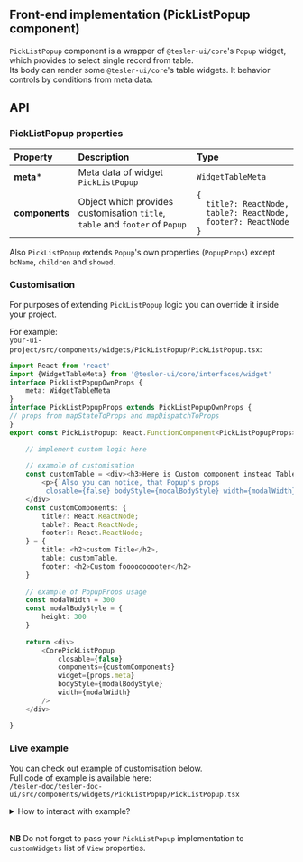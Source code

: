 ## Front-end implementation (PickListPopup component)

`PickListPopup` component is a wrapper of `@tesler-ui/core`'s `Popup` widget, which provides to select single record from table.  
Its body can render some `@tesler-ui/core`'s table widgets. It behavior controls by conditions from meta data.

## API

### PickListPopup properties

|  Property |  Description | Type  |
|:---|:---|:---|
| **meta***  | Meta data of widget `PickListPopup`  | `WidgetTableMeta` |
| **components**  | Object which provides customisation `title`, `table` and `footer` of `Popup` | <code>{<br/>&nbsp;&nbsp;title?:&nbsp;ReactNode,<br/>&nbsp;&nbsp;table?:&nbsp;ReactNode,<br/>&nbsp;&nbsp;footer?:&nbsp;ReactNode<br/>}</code>  |
 
 Also `PickListPopup` extends `Popup`'s own properties (`PopupProps`) except `bcName`, `children` and `showed`. 
 
 ### Customisation
 
 For purposes of extending `PickListPopup` logic you can override it inside your project.
 
 For example:  
 `your-ui-project/src/components/widgets/PickListPopup/PickListPopup.tsx`:
```typescript
import React from 'react'
import {WidgetTableMeta} from '@tesler-ui/core/interfaces/widget'
interface PickListPopupOwnProps {
    meta: WidgetTableMeta
}
interface PickListPopupProps extends PickListPopupOwnProps {
// props from mapStateToProps and mapDispatchToProps
}
export const PickListPopup: React.FunctionComponent<PickListPopupProps> = (props) => {

    // implement custom logic here
    
    // examole of customisation
    const customTable = <div><h3>Here is Custom component instead Table </h3>
        <p>{`Also you can notice, that Popup's props
         closable={false} bodyStyle={modalBodyStyle} width={modalWidth} are passed to CoreAssocListPopup`}</p>
    </div>
    const customComponents: {
        title?: React.ReactNode;
        table?: React.ReactNode;
        footer?: React.ReactNode;
    } = {
        title: <h2>custom Title</h2>,
        table: customTable,
        footer: <h2>Custom foooooooooter</h2>
    }
    
    // example of PopupProps usage
    const modalWidth = 300
    const modalBodyStyle = {
        height: 300
    }
    
    return <div>
        <CorePickListPopup
            closable={false}
            components={customComponents}
            widget={props.meta}
            bodyStyle={modalBodyStyle}
            width={modalWidth}
        />
    </div>

}
```
### Live example

You can check out example of customisation below.  
Full code of example is available here:  
`/tesler-doc/tesler-doc-ui/src/components/widgets/PickListPopup/PickListPopup.tsx`  
<details>
<summary>How to interact with example?</summary>
<br>
Click on 'Create', then click on 'paperclip' icon.
</details>
<br/>

**NB** Do not forget to pass your `PickListPopup` implementation to `customWidgets` list of `View` properties.
